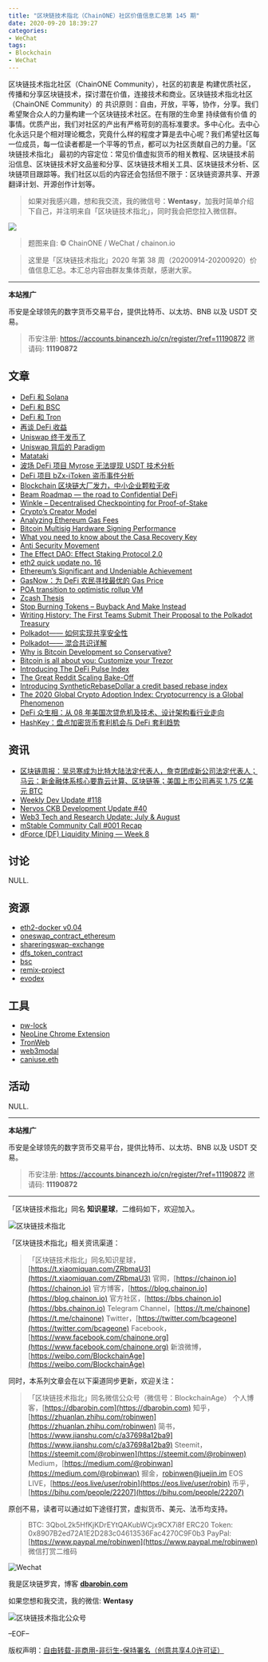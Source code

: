 ```yaml
---
title: "区块链技术指北（ChainONE）社区价值信息汇总第 145 期"
date: 2020-09-20 18:39:27
categories:
- WeChat
tags:
- Blockchain
- WeChat
---
```

区块链技术指北社区（ChainONE Community），社区的初衷是 构建优质社区，传播和分享区块链技术，探讨潜在价值，连接技术和商业。区块链技术指北社区（ChainONE Community）的 共识原则：自由，开放，平等，协作，分享。我们希望聚合众人的力量构建一个区块链技术社区。在有限的生命里 持续做有价值 的事情。优质产出，我们对社区的产出有严格苛刻的高标准要求。多中心化。去中心化永远只是个相对理论概念，究竟什么样的程度才算是去中心呢？我们希望社区每一位成员，每一位读者都是一个平等的节点，都可以为社区贡献自己的力量。「区块链技术指北」 最初的内容定位：常见价值虚拟货币的相关教程、区块链技术前沿信息、区块链技术好文品鉴和分享、区块链技术相关工具、区块链技术分析、区块链项目跟踪等。我们社区以后的内容还会包括但不限于：区块链资源共享、开源翻译计划、开源创作计划等。
<!-- more -->

> 如果对我感兴趣，想和我交流，我的微信号：**Wentasy**，加我时简单介绍下自己，并注明来自「区块链技术指北」，同时我会把您拉入微信群。

![](https://cdn.dbarobin.com/EFxCQjC.png)

> 题图来自: © ChainONE / WeChat / chainon.io

> 这里是「区块链技术指北」2020 年第 38 周（20200914-20200920）价值信息汇总。本汇总内容由群友集体贡献，感谢大家。

***

**本站推广**

币安是全球领先的数字货币交易平台，提供比特币、以太坊、BNB 以及 USDT 交易。

> 币安注册: https://accounts.binancezh.io/cn/register/?ref=11190872
> 邀请码: **11190872**

## 文章

* [DeFi 和 Solana](https://bbs.chainon.io/d/6392)
* [DeFi 和 BSC](https://bbs.chainon.io/d/6393)
* [DeFi 和 Tron](https://bbs.chainon.io/d/6394)
* [再谈 DeFi 收益](https://bbs.chainon.io/d/6395)
* [Uniswap 终于发币了](https://bbs.chainon.io/d/6396)
* [Uniswap 背后的 Paradigm](https://bbs.chainon.io/d/6397)
* [Matataki](https://bbs.chainon.io/d/6398)
* [波场 DeFi 项目 Myrose 无法提现 USDT 技术分析](https://bbs.chainon.io/d/6399)
* [DeFi 项目 bZx-iToken 盗币事件分析](https://bbs.chainon.io/d/6400)
* [Blockchain 区块链大厂发力，中小企业颗粒无收](https://bbs.chainon.io/d/6402)
* [Beam Roadmap — the road to Confidential DeFi](https://bbs.chainon.io/d/6403)
* [Winkle – Decentralised Checkpointing for Proof-of-Stake](https://bbs.chainon.io/d/6404)
* [Crypto’s Creator Model](https://bbs.chainon.io/d/6405)
* [Analyzing Ethereum Gas Fees](https://bbs.chainon.io/d/6406)
* [Bitcoin Multisig Hardware Signing Performance](https://bbs.chainon.io/d/6407)
* [What you need to know about the Casa Recovery Key](https://bbs.chainon.io/d/6408)
* [Anti Security Movement](https://bbs.chainon.io/d/6409)
* [The Effect DAO: Effect Staking Protocol 2.0](https://bbs.chainon.io/d/6410)
* [eth2 quick update no. 16](https://bbs.chainon.io/d/6411)
* [Ethereum’s Significant and Undeniable Achievement](https://bbs.chainon.io/d/6412)
* [GasNow：为 DeFi 农民寻找最优的 Gas Price](https://bbs.chainon.io/d/6413)
* [POA transition to optimistic rollup VM](https://bbs.chainon.io/d/6414)
* [Zcash Thesis](https://bbs.chainon.io/d/6416)
* [Stop Burning Tokens – Buyback And Make Instead](https://bbs.chainon.io/d/6417)
* [Writing History: The First Teams Submit Their Proposal to the Polkadot Treasury](https://bbs.chainon.io/d/6418)
* [Polkadot—— 如何实现共享安全性](https://bbs.chainon.io/d/6419)
* [Polkadot—— 混合共识详解](https://bbs.chainon.io/d/6420)
* [Why is Bitcoin Development so Conservative?](https://bbs.chainon.io/d/6422)
* [Bitcoin is all about you: Customize your Trezor](https://bbs.chainon.io/d/6423)
* [Introducing The DeFi Pulse Index](https://bbs.chainon.io/d/6425)
* [The Great Reddit Scaling Bake-Off](https://bbs.chainon.io/d/6426)
* [Introducing SyntheticRebaseDollar a credit based rebase index](https://bbs.chainon.io/d/6428)
* [The 2020 Global Crypto Adoption Index: Cryptocurrency is a Global Phenomenon](https://bbs.chainon.io/d/6430)
* [DeFi 众生相：从 08 年美国次贷危机及技术、设计架构看行业走向](https://bbs.chainon.io/d/6431)
* [HashKey：盘点加密货币套利机会与 DeFi 套利趋势](https://bbs.chainon.io/d/6432)

## 资讯

* [区块链周报：吴忌寒成为比特大陆法定代表人，詹克团成新公司法定代表人；马云：新金融体系核心要靠云计算、区块链等；美国上市公司再买 1.75 亿美元 BTC](https://bbs.chainon.io/d/6401)
* [Weekly Dev Update #118](https://bbs.chainon.io/d/6415)
* [Nervos CKB Development Update #40](https://bbs.chainon.io/d/6421)
* [Web3 Tech and Research Update: July & August](https://bbs.chainon.io/d/6424)
* [mStable Community Call #001 Recap](https://bbs.chainon.io/d/6427)
* [dForce (DF) Liquidity Mining — Week 8](https://bbs.chainon.io/d/6429)

## 讨论

NULL.

## 资源

* [eth2-docker v0.04](https://bbs.chainon.io/d/6434)
* [oneswap_contract_ethereum](https://bbs.chainon.io/d/6437)
* [shareringswap-exchange](https://bbs.chainon.io/d/6439)
* [dfs_token_contract](https://bbs.chainon.io/d/6440)
* [bsc](https://bbs.chainon.io/d/6441)
* [remix-project](https://bbs.chainon.io/d/6443)
* [evodex](https://bbs.chainon.io/d/6444)

## 工具

* [pw-lock](https://bbs.chainon.io/d/6433)
* [NeoLine Chrome Extension](https://bbs.chainon.io/d/6435)
* [TronWeb](https://bbs.chainon.io/d/6436)
* [web3modal](https://bbs.chainon.io/d/6438)
* [caniuse.eth](https://bbs.chainon.io/d/6442)

## 活动

NULL.

***

**本站推广**

币安是全球领先的数字货币交易平台，提供比特币、以太坊、BNB 以及 USDT 交易。

> 币安注册: https://accounts.binancezh.io/cn/register/?ref=11190872
> 邀请码: **11190872**

***

「区块链技术指北」同名 **知识星球**，二维码如下，欢迎加入。

![区块链技术指北](https://cdn.dbarobin.com/3YzonTR.png)

「区块链技术指北」相关资讯渠道：

> 「区块链技术指北」同名知识星球，[https://t.xiaomiquan.com/ZRbmaU3](https://t.xiaomiquan.com/ZRbmaU3)
> 官网，[https://chainon.io](https://chainon.io)
> 官方博客，[https://blog.chainon.io](https://blog.chainon.io)
> 官方社区，[https://bbs.chainon.io](https://bbs.chainon.io)
> Telegram Channel，[https://t.me/chainone](https://t.me/chainone)
> Twitter，[https://twitter.com/bcageone](https://twitter.com/bcageone)
> Facebook，[https://www.facebook.com/chainone.org](https://www.facebook.com/chainone.org)
> 新浪微博，[https://weibo.com/BlockchainAge](https://weibo.com/BlockchainAge)

同时，本系列文章会在以下渠道同步更新，欢迎关注：

> 「区块链技术指北」同名微信公众号（微信号：BlockchainAge）
> 个人博客，[https://dbarobin.com](https://dbarobin.com)
> 知乎，[https://zhuanlan.zhihu.com/robinwen](https://zhuanlan.zhihu.com/robinwen)
> 简书，[https://www.jianshu.com/c/a37698a12ba9](https://www.jianshu.com/c/a37698a12ba9)
> Steemit，[https://steemit.com/@robinwen](https://steemit.com/@robinwen)
> Medium，[https://medium.com/@robinwan](https://medium.com/@robinwan)
> 掘金，[robinwen@juejin.im](https://juejin.im/user/5673ccae60b2260ee435f89a/posts)
> EOS LIVE，[https://eos.live/user/robin](https://eos.live/user/robin)
> 币乎，[https://bihu.com/people/22207](https://bihu.com/people/22207)

原创不易，读者可以通过如下途径打赏，虚拟货币、美元、法币均支持。

> BTC: 3QboL2k5HfKjKDrEYtQAKubWCjx9CX7i8f
> ERC20 Token: 0x8907B2ed72A1E2D283c04613536Fac4270C9F0b3
> PayPal: [https://www.paypal.me/robinwen](https://www.paypal.me/robinwen)
> 微信打赏二维码

![Wechat](https://cdn.dbarobin.com/SzoNl5b.jpg)

我是区块链罗宾，博客 **[dbarobin.com](https://dbarobin.com/)**

如果您想和我交流，我的微信: **Wentasy**

![区块链技术指北公众号](https://cdn.dbarobin.com/w0wignb.png)

–EOF–

版权声明：[自由转载-非商用-非衍生-保持署名（创意共享4.0许可证）](http://creativecommons.org/licenses/by-nc-nd/4.0/deed.zh)